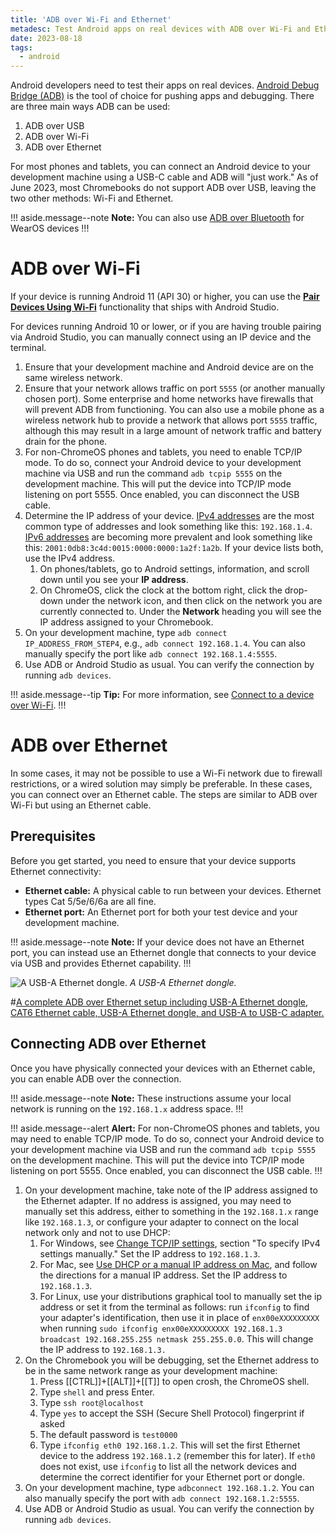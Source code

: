 ```yaml
---
title: 'ADB over Wi-Fi and Ethernet'
metadesc: Test Android apps on real devices with ADB over Wi-Fi and Ethernet.
date: 2023-08-18
tags:
  - android
---
```


Android developers need to test their apps on real devices. [Android Debug Bridge (ADB)](https://developer.android.com/tools/adb) is the tool of choice for pushing apps and debugging. There are three main ways ADB can be used:

1.  ADB over USB
1.  ADB over Wi-Fi
1.  ADB over Ethernet

For most phones and tablets, you can connect an Android device to your development machine using a USB-C cable and ADB will "just work." As of June 2023, most Chromebooks do not support ADB over USB, leaving the two other methods: Wi-Fi and Ethernet.

!!! aside.message--note
**Note:** You can also use [ADB over Bluetooth](https://developer.android.com/training/wearables/get-started/debugging) for WearOS devices
!!!

# ADB over Wi-Fi

If your device is running Android 11 (API 30) or higher, you can use the [**Pair Devices Using Wi-Fi**](https://developer.android.com/tools/adb#connect-to-a-device-over-wi-fi) functionality that ships with Android Studio.

For devices running Android 10 or lower, or if you are having trouble pairing via Android Studio, you can manually connect using an IP device and the terminal.

1.  Ensure that your development machine and Android device are on the same wireless network.
1.  Ensure that your network allows traffic on port `5555` (or another manually chosen port). Some enterprise and home networks have firewalls that will prevent ADB from functioning. You can also use a mobile phone as a wireless network hub to provide a network that allows port `5555` traffic, although this may result in a large amount of network traffic and battery drain for the phone.
1.  For non-ChromeOS phones and tablets, you need to enable TCP/IP mode. To do so, connect your Android device to your development machine via USB and run the command `adb tcpip 5555` on the development machine. This will put the device into TCP/IP mode listening on port 5555. Once enabled, you can disconnect the USB cable.
1.  Determine the IP address of your device. [IPv4 addresses](https://en.wikipedia.org/wiki/Internet_Protocol_version_4) are the most common type of addresses and look something like this: `192.168.1.4`. [IPv6 addresses](https://en.wikipedia.org/wiki/IPv6_address) are becoming more prevalent and look something like this: `2001:0db8:3c4d:0015:0000:0000:1a2f:1a2b`. If your device lists both, use the IPv4 address.
    1.  On phones/tablets, go to Android settings, information, and scroll down until you see your **IP address**.
    1.  On ChromeOS, click the clock at the bottom right, click the drop-down under the network icon, and then click on the network you are currently connected to. Under the **Network** heading you will see the IP address assigned to your Chromebook.
1.  On your development machine, type `adb connect IP_ADDRESS_FROM_STEP4`, e.g., `adb connect 192.168.1.4`. You can also manually specify the port like `adb connect 192.168.1.4:5555`.
1.  Use ADB or Android Studio as usual. You can verify the connection by running `adb devices`.

!!! aside.message--tip
**Tip:** For more information, see [Connect to a device over Wi-Fi](https://developer.android.com/tools/adb#wireless).
!!!

# ADB over Ethernet

In some cases, it may not be possible to use a Wi-Fi network due to firewall restrictions, or a wired solution may simply be preferable. In these cases, you can connect over an Ethernet cable. The steps are similar to ADB over Wi-Fi but using an Ethernet cable.

## Prerequisites

Before you get started, you need to ensure that your device supports Ethernet connectivity:

- **Ethernet cable:** A physical cable to run between your devices. Ethernet types Cat 5/5e/6/6a are all fine.
- **Ethernet port:** An Ethernet port for both your test device and your development machine.

!!! aside.message--note
**Note:** If your device does not have an Ethernet port, you can instead use an Ethernet dongle that connects to your device via USB and provides Ethernet capability.
!!!

![A USB-A Ethernet dongle.](ix://android/adb/ethernet.jpg)
_A USB-A Ethernet dongle._

#[A complete ADB over Ethernet setup including USB-A Ethernet dongle, CAT6 Ethernet cable, USB-A Ethernet dongle, and USB-A to USB-C adapter.](ix://android/adb/double-ethernet.jpg)

## Connecting ADB over Ethernet

Once you have physically connected your devices with an Ethernet cable, you can enable ADB over the connection.

!!! aside.message--note
**Note:** These instructions assume your local network is running on the `192.168.1.x` address space.
!!!

!!! aside.message--alert
**Alert:** For non-ChromeOS phones and tablets, you may need to enable TCP/IP mode. To do so, connect your Android device to your development machine via USB and run the command `adb tcpip 5555` on the development machine. This will put the device into TCP/IP mode listening on port 5555. Once enabled, you can disconnect the USB cable.
!!!

1.  On your development machine, take note of the IP address assigned to the Ethernet adapter. If no address is assigned, you may need to manually set this address, either to something in the `192.168.1.x` range like `192.168.1.3`, or configure your adapter to connect on the local network only and not to use DHCP:
    1.  For Windows, see [Change TCP/IP settings](https://support.microsoft.com/en-us/windows/change-tcp-ip-settings-bd0a07af-15f5-cd6a-363f-ca2b6f391ace), section "To specify IPv4 settings manually." Set the IP address to `192.168.1.3`.
    1.  For Mac, see [Use DHCP or a manual IP address on Mac](https://support.apple.com/guide/mac-help/use-dhcp-or-a-manual-ip-address-on-mac-mchlp2718/mac), and follow the directions for a manual IP address. Set the IP address to `192.168.1.3`.
    1.  For Linux, use your distributions graphical tool to manually set the ip address or set it from the terminal as follows: run `ifconfig` to find your adapter's identification, then use it in place of `enx00eXXXXXXXXX` when running `sudo ifconfig enx00eXXXXXXXXX 192.168.1.3 broadcast 192.168.255.255 netmask 255.255.0.0`. This will change the IP address to `192.168.1.3.`
1.  On the Chromebook you will be debugging, set the Ethernet address to be in the same network range as your development machine:
    1.  Press [[CTRL]]+[[ALT]]+[[T]] to open crosh, the ChromeOS shell.
    1.  Type `shell` and press Enter.
    1.  Type `ssh root@localhost`
    1.  Type `yes` to accept the SSH (Secure Shell Protocol) fingerprint if asked
    1.  The default password is `test0000`
    1.  Type `ifconfig eth0 192.168.1.2`. This will set the first Ethernet device to the address `192.168.1.2` (remember this for later). If `eth0` does not exist, use `ifconfig` to list all the network devices and determine the correct identifier for your Ethernet port or dongle.
1.  On your development machine, type `adbconnect 192.168.1.2`. You can also manually specify the port with `adb connect 192.168.1.2:5555`.
1.  Use ADB or Android Studio as usual. You can verify the connection by running `adb devices`.
